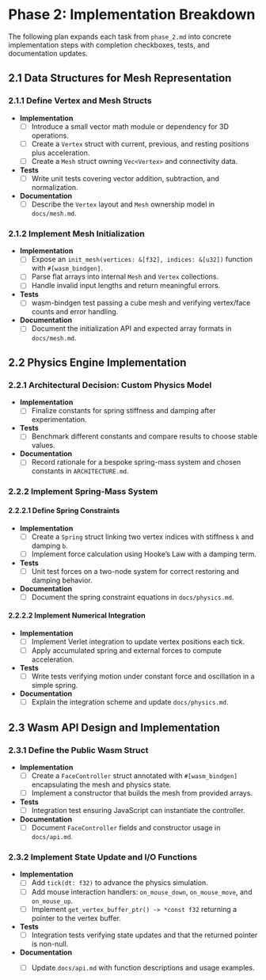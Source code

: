 # Phase 2: Implementation Breakdown

The following plan expands each task from `phase_2.md` into concrete implementation steps with completion checkboxes, tests, and documentation updates.

## 2.1 Data Structures for Mesh Representation

### 2.1.1 Define Vertex and Mesh Structs
- **Implementation**
  - [ ] Introduce a small vector math module or dependency for 3D operations.
  - [ ] Create a `Vertex` struct with current, previous, and resting positions plus acceleration.
  - [ ] Create a `Mesh` struct owning `Vec<Vertex>` and connectivity data.
- **Tests**
  - [ ] Write unit tests covering vector addition, subtraction, and normalization.
- **Documentation**
  - [ ] Describe the `Vertex` layout and `Mesh` ownership model in `docs/mesh.md`.

### 2.1.2 Implement Mesh Initialization
- **Implementation**
  - [ ] Expose an `init_mesh(vertices: &[f32], indices: &[u32])` function with `#[wasm_bindgen]`.
  - [ ] Parse flat arrays into internal `Mesh` and `Vertex` collections.
  - [ ] Handle invalid input lengths and return meaningful errors.
- **Tests**
  - [ ] wasm-bindgen test passing a cube mesh and verifying vertex/face counts and error handling.
- **Documentation**
  - [ ] Document the initialization API and expected array formats in `docs/mesh.md`.

## 2.2 Physics Engine Implementation

### 2.2.1 Architectural Decision: Custom Physics Model
- **Implementation**
  - [ ] Finalize constants for spring stiffness and damping after experimentation.
- **Tests**
  - [ ] Benchmark different constants and compare results to choose stable values.
- **Documentation**
  - [ ] Record rationale for a bespoke spring-mass system and chosen constants in `ARCHITECTURE.md`.

### 2.2.2 Implement Spring-Mass System

#### 2.2.2.1 Define Spring Constraints
- **Implementation**
  - [ ] Create a `Spring` struct linking two vertex indices with stiffness `k` and damping `b`.
  - [ ] Implement force calculation using Hooke’s Law with a damping term.
- **Tests**
  - [ ] Unit test forces on a two-node system for correct restoring and damping behavior.
- **Documentation**
  - [ ] Document the spring constraint equations in `docs/physics.md`.

#### 2.2.2.2 Implement Numerical Integration
- **Implementation**
  - [ ] Implement Verlet integration to update vertex positions each tick.
  - [ ] Apply accumulated spring and external forces to compute acceleration.
- **Tests**
  - [ ] Write tests verifying motion under constant force and oscillation in a simple spring.
- **Documentation**
  - [ ] Explain the integration scheme and update `docs/physics.md`.

## 2.3 Wasm API Design and Implementation

### 2.3.1 Define the Public Wasm Struct
- **Implementation**
  - [ ] Create a `FaceController` struct annotated with `#[wasm_bindgen]` encapsulating the mesh and physics state.
  - [ ] Implement a constructor that builds the mesh from provided arrays.
- **Tests**
  - [ ] Integration test ensuring JavaScript can instantiate the controller.
- **Documentation**
  - [ ] Document `FaceController` fields and constructor usage in `docs/api.md`.

### 2.3.2 Implement State Update and I/O Functions
- **Implementation**
  - [ ] Add `tick(dt: f32)` to advance the physics simulation.
  - [ ] Add mouse interaction handlers: `on_mouse_down`, `on_mouse_move`, and `on_mouse_up`.
  - [ ] Implement `get_vertex_buffer_ptr() -> *const f32` returning a pointer to the vertex buffer.
- **Tests**
  - [ ] Integration tests verifying state updates and that the returned pointer is non-null.
- **Documentation**
  - [ ] Update `docs/api.md` with function descriptions and usage examples.

